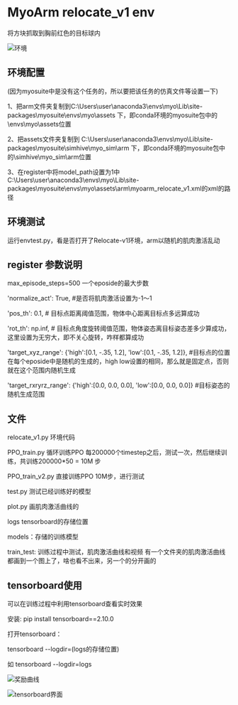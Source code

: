 # MyoArm relocate_v1 env

将方块抓取到胸前红色的目标球内

![环境](https://picgo-liusiyuan.oss-cn-beijing.aliyuncs.com/picgo-lsy/202409081807645.png)

## 环境配置

(因为myosuite中是没有这个任务的，所以要把该任务的仿真文件等设置一下)

1、把arm文件夹复制到C:\Users\user\anaconda3\envs\myo\Lib\site-packages\myosuite\envs\myo\assets 下，即conda环境的myosuite包中的\envs\myo\assets位置

2、把assets文件夹复制到 C:\Users\user\anaconda3\envs\myo\Lib\site-packages\myosuite\simhive\myo_sim\arm 下，即conda环境的myosuite包中的\simhive\myo_sim\arm位置

3、在register中将model_path设置为1中C:\Users\user\anaconda3\envs\myo\Lib\site-packages\myosuite\envs\myo\assets\arm\myoarm_relocate_v1.xml的xml的路径

## **环境测试**

运行envtest.py，看是否打开了Relocate-v1环境，arm以随机的肌肉激活乱动

## **register 参数说明**

max_episode_steps=500 一个eposide的最大步数

'normalize_act': True, #是否将肌肉激活设置为-1～1

'pos_th': 0.1,               # 目标点距离阈值范围，物体中心距离目标点多远算成功

 'rot_th': np.inf,           # 目标点角度旋转阈值范围，物体姿态离目标姿态差多少算成功，这里设置为无穷大，即不关心旋转，咋样都算成功

'target_xyz_range': {'high':[0.1, -.35, 1.2], 'low':[0.1, -.35, 1.2]}, #目标点的位置在每个eposide中是随机的生成的，high low设置的相同，那么就是固定点，否则就在这个范围内随机生成

'target_rxryrz_range': {'high':[0.0, 0.0, 0.0], 'low':[0.0, 0.0, 0.0]} #目标姿态的随机生成范围

## 文件

relocate_v1.py 环境代码

PPO_train.py 循环训练PPO 每200000个timestep之后，测试一次，然后继续训练，共训练200000*50 = 10M 步

PPO_train_v2.py 直接训练PPO 10M步，进行测试

test.py 测试已经训练好的模型

plot.py 画肌肉激活曲线的

logs tensorboard的存储位置

models：存储的训练模型

train_test: 训练过程中测试，肌肉激活曲线和视频 有一个文件夹的肌肉激活曲线都画到一个图上了，啥也看不出来，另一个的分开画的

## tensorboard使用

可以在训练过程中利用tensorboard查看实时效果

安装: pip install tensorboard==2.10.0

打开tensorboard：

tensorboard --logdir=(logs的存储位置)

如 tensorboard --logdir=logs

![奖励曲线](https://picgo-liusiyuan.oss-cn-beijing.aliyuncs.com/picgo-lsy/202409082022806.png)

![tensorboard界面](https://picgo-liusiyuan.oss-cn-beijing.aliyuncs.com/picgo-lsy/202409082021851.png)
